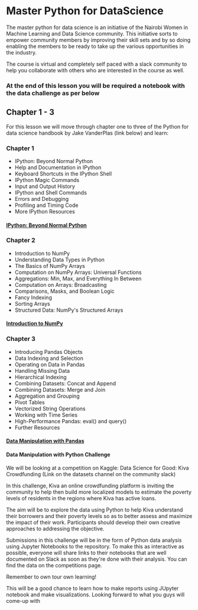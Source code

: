 # Master Python for DataScience
The master python for data science is an initiative of the Nairobi Women in Machine Learning and Data Science community. This initiative sorts to empower community members by improving their skill sets and by so doing enabling the members to be ready to take up the various opportunities in the industry. 

The course is virtual and completely self paced with a slack community to help you collaborate with others who are interested in the course as well.

### At the end of this lesson you will be required a notebook with the data challenge as per below



## Chapter 1 - 3

For this lesson we will move through chapter one to three of the Python for data science handbook by Jake VanderPlas
(link below) and learn:

### Chapter 1
- IPython: Beyond Normal Python
- Help and Documentation in IPython
- Keyboard Shortcuts in the IPython Shell
- IPython Magic Commands
- Input and Output History
- IPython and Shell Commands
- Errors and Debugging
- Profiling and Timing Code
- More IPython Resources

#### [IPython: Beyond Normal Python](https://jakevdp.github.io/PythonDataScienceHandbook/01.00-ipython-beyond-normal-python.html)


### Chapter 2
- Introduction to NumPy
- Understanding Data Types in Python
- The Basics of NumPy Arrays
- Computation on NumPy Arrays: Universal Functions
- Aggregations: Min, Max, and Everything In Between
- Computation on Arrays: Broadcasting
- Comparisons, Masks, and Boolean Logic
- Fancy Indexing
- Sorting Arrays
- Structured Data: NumPy's Structured Arrays

#### [Introduction to NumPy](https://jakevdp.github.io/PythonDataScienceHandbook/02.00-introduction-to-numpy.html)


### Chapter 3
- Introducing Pandas Objects
- Data Indexing and Selection
- Operating on Data in Pandas
- Handling Missing Data
- Hierarchical Indexing
- Combining Datasets: Concat and Append
- Combining Datasets: Merge and Join
- Aggregation and Grouping
- Pivot Tables
- Vectorized String Operations
- Working with Time Series
- High-Performance Pandas: eval() and query()
- Further Resources

#### [Data Manipulation with Pandas](https://jakevdp.github.io/PythonDataScienceHandbook/02.00-introduction-to-numpy.html)

#### Data Manipulation with Python Challenge
We will be looking at a competition on Kaggle: Data Science for Good: Kiva Crowdfunding (Link on the datasets channel on the community slack)

In this challenge, Kiva an online crowdfunding platform is inviting the community to help then build more localized models to estimate the poverty levels of residents in the regions where Kiva has active loans. 

The aim will be to explore the data using Python to help Kiva understand their borrowers and their poverty levels so as to better assess and maximize the impact of their work. Participants should develop their own creative approaches to addressing the objective.

Submissions in this challenge will be in the form of Python data analysis using Jupyter Notebooks to the repository. To make this as interactive as possible, everyone will share links to their notebooks that are well documented on Slack as soon as they're done with their analysis. You can find the data on the competitions page.


Remember to own tour own learning!


This will be a good chance to learn how to make reports using JUpyter notebook and make visualizations. Looking forward to what you guys will come-up with
